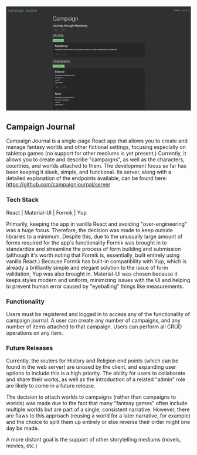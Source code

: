 ![Campaign Journal](src\assets\cj.png)

## Campaign Journal

Campaign Journal is a single-page React app that allows you to create and manage fantasy worlds and other fictional settings, focusing especially on tabletop games (no support for other mediums is yet present.) Currently, it allows you to create and describe "campaigns", as well as the characters, countries, and worlds attached to them. The development focus so far has been keeping it sleek, simple, and functional. Its server, along with a detailed explanation of the endpoints available, can be found here: https://github.com/campaignjournal/server


### Tech Stack

React | Material-UI | Formik | Yup 

Primarily, keeping the app in vanilla React and avoiding "over-engineering" was a huge focus. Therefore, the decision was made to keep outside libraries to a minimum. Despite this, due to the unusually large amount of forms required for the app's functionality Formik was brought in to standardize and streamline the process of form building and submission (although it's worth noting that Formik is, essentially, built entirely using vanilla React.) Because Formik has built-in compatibility with Yup, which is already a brilliantly simple and elegant solution to the issue of form validation, Yup was also brought in. Material-UI was chosen because it keeps styles modern and uniform, minimizing issues with the UI and helping to prevent human error caused by "eyeballing" things like measurements. 

### Functionality

Users must be registered and logged in to access any of the functionality of campaign journal. A user can create any number of campaigns, and any number of items attached to that campaign. Users can perform all CRUD operations on any item.

### Future Releases

Currently, the routers for History and Religion end points (which can be found in the web server) are unused by the client, and expanding user options to include this is a high priority. The ability for users to collaborate and share their works, as well as the introduction of a related "admin" role are likely to come in a future release.

The decision to attach worlds to campaigns (rather than campaigns to worlds) was made due to the fact that many "fantasy games" often include multiple worlds but are part of a single, consistent narrative. However, there are flaws to this approach (reusing a world for a later narrative, for example) and the choice to split them up entirely or else reverse their order might one day be made. 

A more distant goal is the support of other storytelling mediums (novels, movies, etc.)


